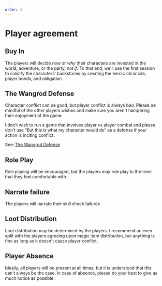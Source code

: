 ```yaml
---
order: 3
---
```


# Player agreement

## Buy In

The players will decide *how* or *why* their characters are invested in the world, adventure, or the party, not *if*. To that end, we'll use the first session to solidify the characters' backstories by creating the heroic chronicle, player bonds, and obligation.

## The Wangrod Defense

Character conflict can be good, but player conflict is always bad. Please be mindful of the other players wishes and make sure you aren't hampering their enjoyment of the game.

I don't wish to run a game that involves player vs player combat and please don't use "But this is what my character would do" as a defense if your action is inciting conflict.

See: [The Wangrod Defense](https://www.youtube.com/watch?v=JoYR3eCFqoA)

## Role Play

Role playing will be encouraged, but the players may role play to the level that they feel comfortable with.

## Narrate failure

The players will narrate their skill check failures

## Loot Distribution

Loot distribution may be determined by the players. I recommend an even split with the players agreeing upon magic item distribution, but anything is fine as long as it doesn't cause player conflict.

## Player Absence

Ideally, all players will be present at all times, but it is understood that this can't always be the case. In case of absence, please do your best to give as much notice as possible.
